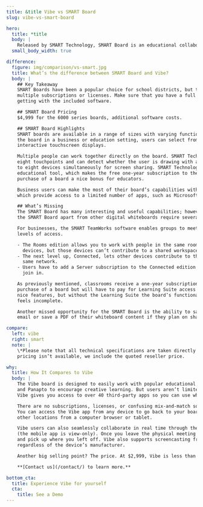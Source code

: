 ```yaml
---
title: &title Vibe vs SMART Board
slug: vibe-vs-smart-board

hero:
  title: *title
  body: |
    Released by SMART Technology, SMART Board is an educational collaboration tool for classrooms and workplaces.
  small_body_width: true

difference:
  figure: img/comparison/vs-smart.jpg
  title: What’s the difference between SMART Board and Vibe?
  body: |
    ## Key Takeaway
    SMART Boards have been a popular choice for school districts, but they offer tiered functionality that requires
    multiple subscriptions or licenses. Make sure that you have a full understanding of the functionality that you’re
    getting with the included software.

    ## SMART Board Pricing
    $4,999 for the 6000 series boards, additional software costs.

    ## SMART Board Highlights
    SMART boards are available in a range of sizes with varying functionalities. Depending on whether you’re using
    the board in a business or education setting, users can select from the MX, 6000, or 7000 series for boards with
    interactive touchscreen displays.

    Multiple people can work together directly on the board. SMART Technology’s 6000 series board responds to up to
    eight touchpoints and can detect whether the user is drawing with a stylus or erasing by hand. You can connect up
    to eight devices simultaneously for screen sharing. SMART Technology puts a lot of emphasis on the board as an
    educational tool, which makes the free one-year subscription to the SMART Learning Suite software with the
    purchase of a board a nice bonus for educators.

    Business users can make the most of their board’s capabilities with features like Meeting Pro and TeamWorks,
    which provide access to a limited number of apps, such as Microsoft 365 and most video conferencing apps.

    ## What’s Missing
    The SMART Board has many interesting and useful capabilities; however, nearly all of the best features that set
    the SMART Board apart from other digital whiteboards require several subscriptions or licenses.

    For businesses, the SMART TeamWorks software enables groups to meet and collaborate, but there are different
    levels of access.

    - The Rooms edition allows you to work with people in the same room, and you can screen share with up to eight
      devices, but those devices can’t contribute to a shared workspace.
    - The next level up, Connected, lets other devices contribute to the workspace but they all have to be on the
      same network.
    - Users have to add a Server subscription to the Connected edition before they can allow remote workers to
      join in.

    As previously mentioned, classrooms receive a one-year subscription to the SMART Learning Suite service with
    purchase of a board but will have to pay for Learning Suite access after that year. The basic plan still has
    nice features, but without the Learning Suite the board’s functionality (primarily the collaboration tools)
    feels incomplete.

    Another missed opportunity for the SMART Board is the ability to save your work to the cloud. Users need to
    email or save a PDF of their whiteboard content if they plan on sharing it.

compare:
  left: vibe
  right: smart
  note: |
    \*Please note that all technical specifications are taken directly from SMART Technology site. In cases where
    pricing isn’t available, we include the quoted reseller price.

why:
  title: How It Compares to Vibe
  body: |
    The Vibe board is designed to easily work with popular educational apps like Blackboard, Canvas,
    and Panapto to encourage creative learning. But users aren’t limited to just a handful of app integrations.
    Vibe gives you access to over 40 third-party apps so you can use whichever programs meet your needs.

    There are no subscriptions, licenses, or confusing mix-and-match software requirements to get what you want.
    You can access the Vibe app from any device to go back to your boards, and can collaborate in real time from
    other locations from a computer browser or tablet.

    Vibe users can also seamlessly collaborate in real time through the Vibe board, Mac, PC, or tablets
    (the mobile app is view-only). Once you leave the physical meeting room, it’s easy to switch to your handy devices
    and pick up where you left off. Vibe also supports screencasting from computers and mobile devices to the board,
    regardless of the device’s manufacturer.

    Another big selling point? The price. At $2,999, Vibe is less than half the price of the SMART Board 6000 series.

    **[Contact us](/contact/) to learn more.**

bottom_cta:
  title: Experience Vibe for yourself
  cta:
    title: See a Demo
---
```

